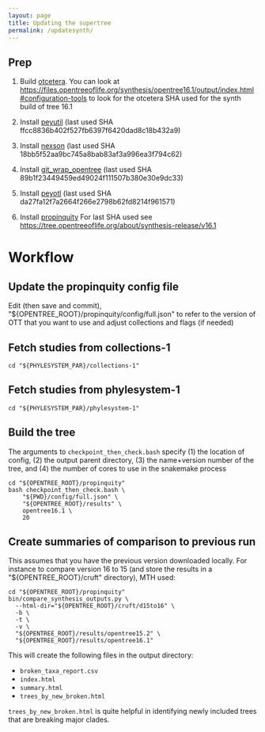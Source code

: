```yaml
---
layout: page
title: Updating the supertree
permalink: /updatesynth/
---
```



## Prep

  1. Build <a href="https://github.com/OpenTreeOfLife/otcetera">otcetera</a>. You can look at 
 https://files.opentreeoflife.org/synthesis/opentree16.1/output/index.html#configuration-tools to look for the otcetera SHA used for the synth build of tree 16.1

  2. Install <a href="https://github.com/OpenTreeOfLife/peyutil">peyutil</a> (last used SHA ffcc8836b402f527fb6397f6420dad8c18b432a9)

  3. Install <a href="https://github.com/OpenTreeOfLife/nexson">nexson</a> (last used SHA 18bb5f52aa9bc745a8bab83af3a996ea3f794c62)

  4. Install <a href="https://github.com/OpenTreeOfLife/git_wrap_opentree">git_wrap_opentree</a> (last used SHA 89b1f23449459ed49024f111507b380e30e9dc33)

  5. Install <a href="https://github.com/OpenTreeOfLife/peyotl">peyotl</a> (last used SHA da27fa12f7a2664f266e2798b62fd8214f961571)

  6. Install <a href="https://github.com/OpenTreeOfLife/propinquity">propinquity</a> For last SHA used see https://tree.opentreeoflife.org/about/synthesis-release/v16.1 

  

# Workflow

## Update the propinquity config file

Edit (then save and commit), "${OPENTREE_ROOT}/propinquity/config/full.json" to refer to the version of OTT that you want to use and adjust collections and flags (if needed)

## Fetch studies from collections-1

    cd "${PHYLESYSTEM_PAR}/collections-1"

## Fetch studies from phylesystem-1

    cd "${PHYLESYSTEM_PAR}/phylesystem-1"


## Build the tree

The arguments to `checkpoint_then_check.bash` specify (1) the location of config, (2) the output parent directory, (3) the name+version number of the tree, and (4) the number of cores to use in the snakemake process

    cd "${OPENTREE_ROOT}/propinquity"
    bash checkpoint_then_check.bash \
        "${PWD}/config/full.json" \
        "${OPENTREE_ROOT}/results" \
        opentree16.1 \
        20

## Create summaries of comparison to previous run

This assumes that you have the previous version downloaded locally. For instance to compare version 16 to 15 (and store the results in a "${OPENTREE_ROOT}/cruft" directory), MTH used:

    cd "${OPENTREE_ROOT}/propinquity"
    bin/compare_synthesis_outputs.py \
      --html-dir="${OPENTREE_ROOT}/cruft/d15to16" \
      -b \
      -t \
      -v \
      "${OPENTREE_ROOT}/results/opentree15.2" \
      "${OPENTREE_ROOT}/results/opentree16.1"

This will create the following files in the output directory:

  * `broken_taxa_report.csv`
  * `index.html`
  * `summary.html`
  * `trees_by_new_broken.html`

`trees_by_new_broken.html` is quite helpful in identifying newly included trees that are breaking major clades.